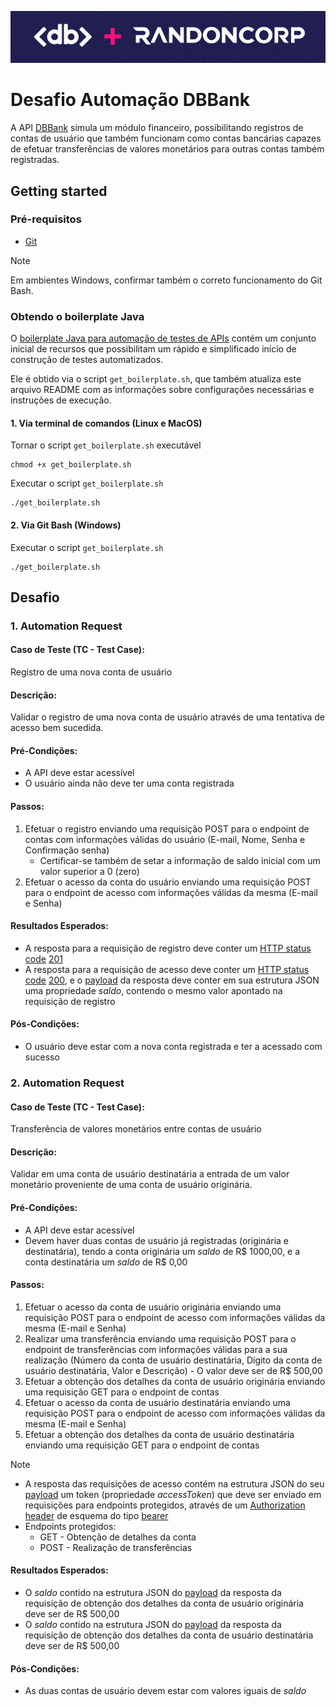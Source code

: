 ![Logo](logo.png)

# Desafio Automação DBBank

A API [DBBank](https://bugbank.netlify.app) simula um módulo financeiro, possibilitando registros de contas de usuário que também funcionam como contas bancárias capazes de efetuar transferências de valores monetários para outras contas também registradas.

## Getting started

### Pré-requisitos

- [Git](https://git-scm.com/downloads)

> [!NOTE]
> Em ambientes Windows, confirmar também o correto funcionamento do Git Bash.

### Obtendo o boilerplate Java

O [boilerplate Java para automação de testes de APIs](https://github.com/dbserver/boilerplate-automacao-api-java) contém um conjunto inicial de recursos que possibilitam um rápido e simplificado início de construção de testes automatizados.

Ele é obtido via o script `get_boilerplate.sh`, que também atualiza este arquivo README com as informações sobre configurações necessárias e instruções de execução.

#### 1. Via terminal de comandos (Linux e MacOS)

Tornar o script `get_boilerplate.sh` executável
```shell
chmod +x get_boilerplate.sh
```

Executar o script `get_boilerplate.sh`
```shell
./get_boilerplate.sh
```

#### 2. Via Git Bash (Windows)

Executar o script `get_boilerplate.sh`
```shell
./get_boilerplate.sh
```

## Desafio

### 1. Automation Request

#### Caso de Teste (TC - Test Case):

Registro de uma nova conta de usuário

#### Descrição:

Validar o registro de uma nova conta de usuário através de uma tentativa de acesso bem sucedida.

#### Pré-Condições:

- A API deve estar acessível
- O usuário ainda não deve ter uma conta registrada

#### Passos:

1. Efetuar o registro enviando uma requisição POST para o endpoint de contas com informações válidas do usuário (E-mail, Nome, Senha e Confirmação senha)
    - Certificar-se também de setar a informação de saldo inicial com um valor superior a 0 (zero)
2. Efetuar o acesso da conta do usuário enviando uma requisição POST para o endpoint de acesso com informações válidas da mesma (E-mail e Senha)

#### Resultados Esperados:

- A resposta para a requisição de registro deve conter um [HTTP status code](https://developer.mozilla.org/en-US/docs/Web/HTTP/Status) [201](https://developer.mozilla.org/en-US/docs/Web/HTTP/Status/201)
- A resposta para a requisição de acesso deve conter um [HTTP status code](https://developer.mozilla.org/en-US/docs/Web/HTTP/Status) [200](https://developer.mozilla.org/en-US/docs/Web/HTTP/Status/200), e o [payload](https://developer.mozilla.org/en-US/docs/Glossary/Payload_body) da resposta deve conter em sua estrutura JSON uma propriedade *saldo*, contendo o mesmo valor apontado na requisição de registro

#### Pós-Condições:

- O usuário deve estar com a nova conta registrada e ter a acessado com sucesso

### 2. Automation Request

#### Caso de Teste (TC - Test Case):

Transferência de valores monetários entre contas de usuário

#### Descrição:

Validar em uma conta de usuário destinatária a entrada de um valor monetário proveniente de uma conta de usuário originária.

#### Pré-Condições:

- A API deve estar acessível
- Devem haver duas contas de usuário já registradas (originária e destinatária), tendo a conta originária um *saldo* de R$ 1000,00, e a conta destinatária um *saldo* de R$ 0,00

#### Passos:

1. Efetuar o acesso da conta de usuário originária enviando uma requisição POST para o endpoint de acesso com informações válidas da mesma (E-mail e Senha)
2. Realizar uma transferência enviando uma requisição POST para o endpoint de transferências com informações válidas para a sua realização (Número da conta de usuário destinatária, Dígito da conta de usuário destinatária, Valor e Descrição) - O valor deve ser de R$ 500,00
3. Efetuar a obtenção dos detalhes da conta de usuário originária enviando uma requisição GET para o endpoint de contas
4. Efetuar o acesso da conta de usuário destinatária enviando uma requisição POST para o endpoint de acesso com informações válidas da mesma (E-mail e Senha)
5. Efetuar a obtenção dos detalhes da conta de usuário destinatária enviando uma requisição GET para o endpoint de contas

> [!NOTE]
> - A resposta das requisições de acesso contém na estrutura JSON do seu [payload](https://developer.mozilla.org/en-US/docs/Glossary/Payload_body) um token (propriedade *accessToken*) que deve ser enviado em requisições para endpoints protegidos, através de um [Authorization header](https://developer.mozilla.org/en-US/docs/Web/HTTP/Headers/Authorization) de esquema do tipo [bearer](https://swagger.io/docs/specification/authentication/bearer-authentication)
> - Endpoints protegidos:
>   - GET - Obtenção de detalhes da conta
>   - POST - Realização de transferências

#### Resultados Esperados:

- O *saldo* contido na estrutura JSON do [payload](https://developer.mozilla.org/en-US/docs/Glossary/Payload_body) da resposta da requisição de obtenção dos detalhes da conta de usuário originária deve ser de R$ 500,00
- O *saldo* contido na estrutura JSON do [payload](https://developer.mozilla.org/en-US/docs/Glossary/Payload_body) da resposta da requisição de obtenção dos detalhes da conta de usuário destinatária deve ser de R$ 500,00

#### Pós-Condições:

- As duas contas de usuário devem estar com valores iguais de *saldo*
